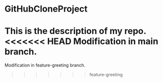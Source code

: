 # GitHubCloneProject
This is the description of my repo.
<<<<<<< HEAD
Modification in main branch.
=======
 Modification in feature-greeting branch.
>>>>>>> feature-greeting

